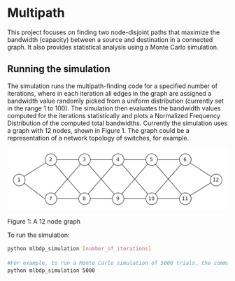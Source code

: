 # Multipath

This project focuses on finding two node-disjoint paths that maximize the bandwidth (capacity) between a source and destination in a connected graph.  It also provides statistical analysis using a Monte Carlo simulation.


## Running the simulation
The simulation runs the multipath-finding code for a specified number of iterations, where in each iteration all edges in the graph are assigned a bandwidth value randomly picked from a uniform distribution (currently set in the range 1 to 100). The simulation then evaluates the bandwidth values computed for the iterations statistically and plots a Normalized Frequency Distribution of the computed total bandwidths. Currently the simulation uses a graph with 12 nodes, shown in Figure 1. The graph could be a representation of a network topology of switches, for example.

![](images/network_graph.png)

Figure 1: A 12 node graph


To run the simulation:

```bash
python mlbdp_simulation [number_of_iterations]

#For example, to run a Monte Carlo simulation of 5000 trials, the command will be:
python mlbdp_simulation 5000
```
